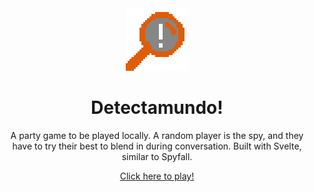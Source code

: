 <div style="text-align:center;"><img src="./src/assets/favicon-big.png" style="image-rendering: pixelated; width: 100px; height: 100px; margin: auto auto;"></img>

<h1>Detectamundo!</h1>
A party game to be played locally. A random player is the spy, and they have to try their best to blend in during conversation. Built with Svelte, similar to Spyfall.

<br>

[Click here to play!](https://detectamundo.archonic7.repl.co)

</div>